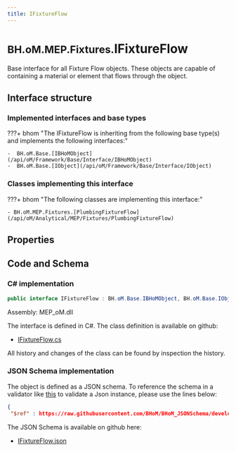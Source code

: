 ```yaml
---
title: IFixtureFlow
---
```


# <small>BH.oM.MEP.Fixtures.</small>**IFixtureFlow**

Base interface for all Fixture Flow objects. These objects are capable of containing a material or element that flows through the object.

## Interface structure

### Implemented interfaces and base types

???+ bhom "The IFixtureFlow is inheriting from the following base type(s) and implements the following interfaces:"

    -  BH.oM.Base.[IBHoMObject](/api/oM/Framework/Base/Interface/IBHoMObject)
    -  BH.oM.Base.[IObject](/api/oM/Framework/Base/Interface/IObject)


### Classes implementing this interface

???+ bhom "The following classes are implementing this interface:"

    - BH.oM.MEP.Fixtures.[PlumbingFixtureFlow](/api/oM/Analytical/MEP/Fixtures/PlumbingFixtureFlow)


## Properties

## Code and Schema

### C# implementation

``` C# title="C#"
public interface IFixtureFlow : BH.oM.Base.IBHoMObject, BH.oM.Base.IObject
```

Assembly: MEP_oM.dll

The interface is defined in C#. The class definition is available on github:

- [IFixtureFlow.cs](https://github.com/BHoM/BHoM/blob/develop/MEP_oM/Fixtures\IFixtureFlow.cs)

All history and changes of the class can be found by inspection the history.
### JSON Schema implementation

The object is defined as a JSON schema. To reference the schema in a validator like [this](https://www.jsonschemavalidator.net/) to validate a Json instance, please use the lines below:

``` json title="JSON Schema"
{
 "$ref" : https://raw.githubusercontent.com/BHoM/BHoM_JSONSchema/develop/MEP_oM/Fixtures/IFixtureFlow.json}
```

The JSON Schema is available on github here:

- [IFixtureFlow.json](https://github.com/BHoM/BHoM_JSONSchema/blob/develop/MEP_oM/Fixtures/IFixtureFlow.json)

